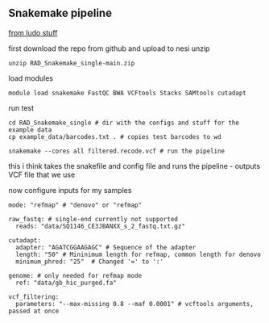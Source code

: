 ## Snakemake pipeline
[from ludo stuff](https://github.com/ldutoit/RAD_Snakemake_single.git)

first download the repo from github and upload to nesi
unzip
```
unzip RAD_Snakemake_single-main.zip
```

load modules 
```
module load snakemake FastQC BWA VCFtools Stacks SAMtools cutadapt
```

run test
```
cd RAD_Snakemake_single # dir with the configs and stuff for the example data
cp example_data/barcodes.txt . # copies test barcodes to wd

snakemake --cores all filtered.recode.vcf # run the pipeline
```
this i think takes the snakefile and config file and runs the pipeline - outputs VCF file that we use

now configure inputs for my samples
```
mode: "refmap" # "denovo" or "refmap"

raw_fastq: # single-end currently not supported
  reads: "data/SQ1146_CE3JBANXX_s_2_fastq.txt.gz"

cutadapt:
  adapter: "AGATCGGAAGAGC" # Sequence of the adapter
  length: "50" # Mininimum length for refmap, common length for denovo
  minimum_phred: "25"  # Changed '=' to ':'

genome: # only needed for refmap mode
  ref: "data/gb_hic_purged.fa"

vcf_filtering:
  parameters: "--max-missing 0.8 --maf 0.0001" # vcftools arguments, passed at once
```
